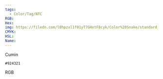```yaml
---
tags:
  - Color/Tag/NTC
RGB:
Hex:
img: https://filedn.com/l0hpzxl1f01yT7GHxtF8cyk/Color%20Snake/standard_csv_to_svg//924321.svg
CMYK:
HSL:
Name:
---
```

Cumin
```palette
#924321
```
RGB
